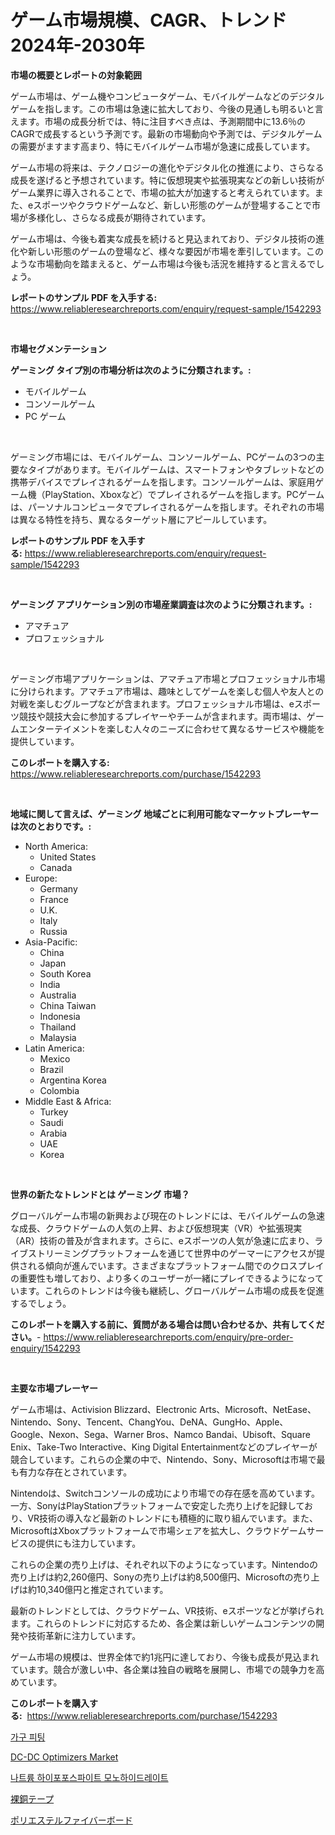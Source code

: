<p><h1>ゲーム市場規模、CAGR、トレンド 2024年-2030年</h1></p><p><strong>市場の概要とレポートの対象範囲</strong></p>
<p><p>ゲーム市場は、ゲーム機やコンピュータゲーム、モバイルゲームなどのデジタルゲームを指します。この市場は急速に拡大しており、今後の見通しも明るいと言えます。市場の成長分析では、特に注目すべき点は、予測期間中に13.6％のCAGRで成長するという予測です。最新の市場動向や予測では、デジタルゲームの需要がますます高まり、特にモバイルゲーム市場が急速に成長しています。</p><p>ゲーム市場の将来は、テクノロジーの進化やデジタル化の推進により、さらなる成長を遂げると予想されています。特に仮想現実や拡張現実などの新しい技術がゲーム業界に導入されることで、市場の拡大が加速すると考えられています。また、eスポーツやクラウドゲームなど、新しい形態のゲームが登場することで市場が多様化し、さらなる成長が期待されています。</p><p>ゲーム市場は、今後も着実な成長を続けると見込まれており、デジタル技術の進化や新しい形態のゲームの登場など、様々な要因が市場を牽引しています。このような市場動向を踏まえると、ゲーム市場は今後も活況を維持すると言えるでしょう。</p></p>
<p><strong>レポートのサンプル PDF を入手する:</strong> <a href="https://www.reliableresearchreports.com/enquiry/request-sample/1542293">https://www.reliableresearchreports.com/enquiry/request-sample/1542293</a></p>
<p>&nbsp;</p>
<p><strong>市場セグメンテーション</strong></p>
<p><strong>ゲーミング タイプ別の市場分析は次のように分類されます。:</strong></p>
<p><ul><li>モバイルゲーム</li><li>コンソールゲーム</li><li>PC ゲーム</li></ul></p>
<p>&nbsp;</p>
<p><p>ゲーミング市場には、モバイルゲーム、コンソールゲーム、PCゲームの3つの主要なタイプがあります。モバイルゲームは、スマートフォンやタブレットなどの携帯デバイスでプレイされるゲームを指します。コンソールゲームは、家庭用ゲーム機（PlayStation、Xboxなど）でプレイされるゲームを指します。PCゲームは、パーソナルコンピュータでプレイされるゲームを指します。それぞれの市場は異なる特性を持ち、異なるターゲット層にアピールしています。</p></p>
<p><strong>レポートのサンプル PDF を入手する:</strong>&nbsp;<a href="https://www.reliableresearchreports.com/enquiry/request-sample/1542293">https://www.reliableresearchreports.com/enquiry/request-sample/1542293</a></p>
<p>&nbsp;</p>
<p><strong> ゲーミング アプリケーション別の市場産業調査は次のように分類されます。:</strong></p>
<p><ul><li>アマチュア</li><li>プロフェッショナル</li></ul></p>
<p>&nbsp;</p>
<p><p>ゲーミング市場アプリケーションは、アマチュア市場とプロフェッショナル市場に分けられます。アマチュア市場は、趣味としてゲームを楽しむ個人や友人との対戦を楽しむグループなどが含まれます。プロフェッショナル市場は、eスポーツ競技や競技大会に参加するプレイヤーやチームが含まれます。両市場は、ゲームエンターテイメントを楽しむ人々のニーズに合わせて異なるサービスや機能を提供しています。</p></p>
<p><strong>このレポートを購入する:</strong>&nbsp; <a href="https://www.reliableresearchreports.com/purchase/1542293">https://www.reliableresearchreports.com/purchase/1542293</a></p>
<p>&nbsp;</p>
<p><strong>地域に関して言えば、ゲーミング 地域ごとに利用可能なマーケットプレーヤーは次のとおりです。:</strong></p>
<p><ul>
    <li>
        North America:
        <ul>
            <li>United States</li>
            <li>Canada</li>
        </ul>
    </li>
    <li>
        Europe:
        <ul>
            <li>Germany</li>
            <li>France</li>
            <li>U.K.</li>
            <li>Italy</li>
            <li>Russia</li>
        </ul>
    </li>
    <li>
        Asia-Pacific:
        <ul>
            <li>China</li>
            <li>Japan</li>
            <li>South Korea</li>
            <li>India</li>
            <li>Australia</li>
            <li>China Taiwan</li>
            <li>Indonesia</li>
            <li>Thailand</li>
            <li>Malaysia</li>
        </ul>
    </li>
    <li>
        Latin America:
        <ul>
            <li>Mexico</li>
            <li>Brazil</li>
            <li>Argentina Korea</li>
            <li>Colombia</li>
        </ul>
    </li>
    <li>
        Middle East & Africa:
        <ul>
            <li>Turkey</li>
            <li>Saudi</li>
            <li>Arabia</li>
            <li>UAE</li>
            <li>Korea</li>
        </ul>
    </li>
    </ul></p>
<p>&nbsp;</p>
<p><strong>世界の新たなトレンドとは ゲーミング 市場？</strong></p>
<p><p>グローバルゲーム市場の新興および現在のトレンドには、モバイルゲームの急速な成長、クラウドゲームの人気の上昇、および仮想現実（VR）や拡張現実（AR）技術の普及が含まれます。さらに、eスポーツの人気が急速に広まり、ライブストリーミングプラットフォームを通じて世界中のゲーマーにアクセスが提供される傾向が進んでいます。さまざまなプラットフォーム間でのクロスプレイの重要性も増しており、より多くのユーザーが一緒にプレイできるようになっています。これらのトレンドは今後も継続し、グローバルゲーム市場の成長を促進するでしょう。</p></p>
<p><strong>このレポートを購入する前に、質問がある場合は問い合わせるか、共有してください。</strong>- <a href="https://www.reliableresearchreports.com/enquiry/pre-order-enquiry/1542293">https://www.reliableresearchreports.com/enquiry/pre-order-enquiry/1542293</a></p>
<p>&nbsp;</p>
<p><strong>主要な市場プレーヤー</strong></p>
<p><p>ゲーム市場は、Activision Blizzard、Electronic Arts、Microsoft、NetEase、Nintendo、Sony、Tencent、ChangYou、DeNA、GungHo、Apple、Google、Nexon、Sega、Warner Bros、Namco Bandai、Ubisoft、Square Enix、Take-Two Interactive、King Digital Entertainmentなどのプレイヤーが競合しています。これらの企業の中で、Nintendo、Sony、Microsoftは市場で最も有力な存在とされています。 </p><p>Nintendoは、Switchコンソールの成功により市場での存在感を高めています。一方、SonyはPlayStationプラットフォームで安定した売り上げを記録しており、VR技術の導入など最新のトレンドにも積極的に取り組んでいます。また、MicrosoftはXboxプラットフォームで市場シェアを拡大し、クラウドゲームサービスの提供にも注力しています。</p><p>これらの企業の売り上げは、それぞれ以下のようになっています。Nintendoの売り上げは約2,260億円、Sonyの売り上げは約8,500億円、Microsoftの売り上げは約10,340億円と推定されています。</p><p>最新のトレンドとしては、クラウドゲーム、VR技術、eスポーツなどが挙げられます。これらのトレンドに対応するため、各企業は新しいゲームコンテンツの開発や技術革新に注力しています。</p><p>ゲーム市場の規模は、世界全体で約1兆円に達しており、今後も成長が見込まれています。競合が激しい中、各企業は独自の戦略を展開し、市場での競争力を高めています。</p></p>
<p><strong>このレポートを購入する:</strong>&nbsp;&nbsp;<a href="https://www.reliableresearchreports.com/purchase/1542293">https://www.reliableresearchreports.com/purchase/1542293</a></p>
<p><p><a href="https://medium.com/@maxinewilloughby/%EA%B0%80%EA%B5%AC-%EB%B6%80%EC%86%8D%ED%92%88-%EC%8B%9C%EC%9E%A5-%EB%B3%B4%EA%B3%A0%EC%84%9C%EB%8A%94-%EC%9D%B4-%EC%8B%9C%EC%9E%A5%EC%9D%98-%EC%B5%9C%EC%8B%A0-%ED%8A%B8%EB%A0%8C%EB%93%9C%EC%99%80-%EC%84%B1%EC%9E%A5-%EA%B8%B0%ED%9A%8C%EB%A5%BC-%EB%B3%B4%EC%97%AC%EC%A4%8D%EB%8B%88%EB%8B%A4-520461aef07d">가구 피팅</a></p><p><a href="https://www.linkedin.com/pulse/dc-dc-optimizers-market-size-trends-growth-outlook-forecasted-6eyec?trackingId=HfOH9dlWxzwimhf32R%2BJlA%3D%3D">DC-DC Optimizers Market</a></p><p><a href="https://medium.com/@briaabshire/%EB%82%98%ED%8A%B8%EB%A5%A8-%ED%95%98%EC%9D%B4%ED%8F%AC%ED%8F%AC%EC%8A%A4%ED%8C%8C%EC%9D%B4%ED%8A%B8-%EB%8B%A8%EC%88%98%ED%99%94%EC%88%98%ED%99%94%EB%AC%BC-%EC%8B%9C%EC%9E%A5-%EB%8F%99%ED%96%A5-%EB%B0%8F-%EC%8B%9C%EC%9E%A5-%EB%B6%84%EC%84%9D%EC%9D%80-2024%EB%85%84%EB%B6%80%ED%84%B0-2031%EB%85%84%EA%B9%8C%EC%A7%80-%EC%98%88%EC%B8%A1%EB%90%A9%EB%8B%88%EB%8B%A4-6bb379279d57">나트륨 하이포포스파이트 모노하이드레이트</a></p><p><a href="https://medium.com/@chellamarie1962/2024%E5%B9%B4%E3%81%8B%E3%82%892031%E5%B9%B4%E3%81%BE%E3%81%A7%E3%81%AE%E6%9C%9F%E9%96%93%E3%81%AB%E4%BA%88%E6%B8%AC%E3%81%95%E3%82%8C%E3%82%8B%E8%A3%B8%E9%8A%85%E3%83%86%E3%83%BC%E3%83%97%E5%B8%82%E5%A0%B4%E3%81%AE%E5%88%86%E6%9E%90%E3%81%A8%E3%82%B5%E3%82%A4%E3%82%BA%E4%BA%88%E6%B8%AC-c154c3d33b43">裸銅テープ</a></p><p><a href="https://medium.com/@zulu.dawn/%E3%83%9D%E3%83%AA%E3%82%A8%E3%82%B9%E3%83%86%E3%83%AB%E3%83%95%E3%82%A1%E3%82%A4%E3%83%90%E3%83%BC%E3%83%9C%E3%83%BC%E3%83%89%E3%81%AE%E5%B8%82%E5%A0%B4%E3%81%AF-%E5%B8%82%E5%A0%B4%E3%82%B7%E3%82%A7%E3%82%A2-%E3%82%B5%E3%82%A4%E3%82%BA-2031%E5%B9%B4%E3%81%BE%E3%81%A7%E3%81%AE%E4%BA%88%E6%B8%AC%E3%81%AB%E7%84%A6%E7%82%B9%E3%82%92%E5%BD%93%E3%81%A6%E3%81%A6%E3%81%84%E3%81%BE%E3%81%99-bd1470a2c5fc">ポリエステルファイバーボード</a></p></p>